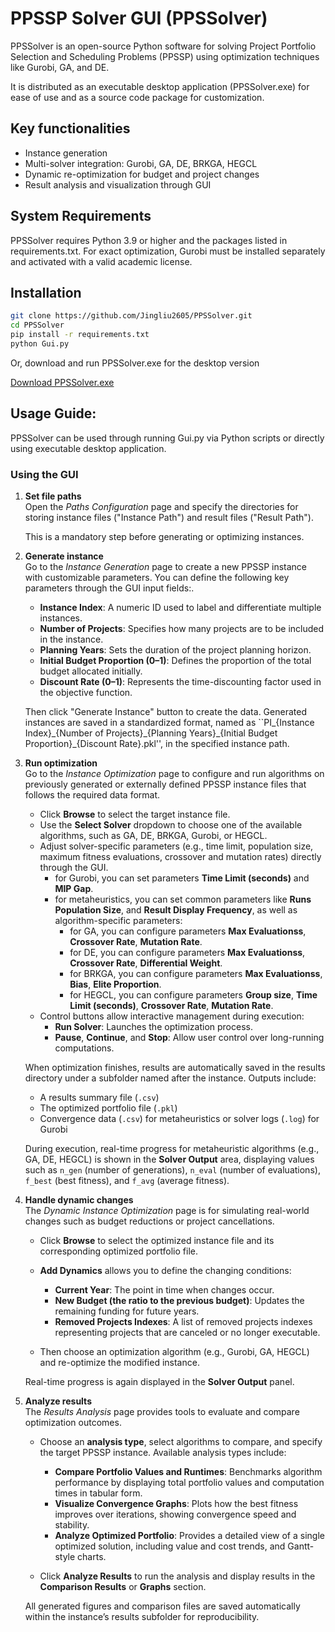 # PPSSP Solver GUI (PPSSolver)

PPSSolver is an open-source Python software for solving Project Portfolio Selection and Scheduling Problems (PPSSP) using optimization techniques like Gurobi, GA, and DE. 

It is distributed as an executable desktop application (PPSSolver.exe) for ease of use and as a source code package for customization.

## Key functionalities

* Instance generation
* Multi-solver integration: Gurobi, GA, DE, BRKGA, HEGCL  
* Dynamic re-optimization for budget and project changes
* Result analysis and visualization through GUI

## System Requirements
PPSSolver requires Python 3.9 or higher and the packages listed in requirements.txt.
For exact optimization, Gurobi must be installed separately and activated with a valid academic license.

## Installation
```bash
git clone https://github.com/Jingliu2605/PPSSolver.git
cd PPSSolver
pip install -r requirements.txt
python Gui.py
```
Or, download and run PPSSolver.exe for the desktop version

[Download PPSSolver.exe](https://drive.google.com/file/d/184-1gYs-JMi-M8GPfJYOWnihBVzQirMf/view?usp=drive_link)

## Usage Guide:
PPSSolver can be used through running Gui.py via Python scripts or directly using executable desktop application.

### Using the GUI
1. **Set file paths**  
   Open the *Paths Configuration* page and specify the directories for storing instance files ("Instance Path")  and result files ("Result Path").
   
   This is a mandatory step before generating or optimizing instances.


2. **Generate instance**  
   Go to the *Instance Generation* page to create a new PPSSP instance with customizable parameters. You can define the following key parameters through the GUI input fields:.  
   - **Instance Index**: A numeric ID used to label and differentiate multiple instances.  
   - **Number of Projects**: Specifies how many projects are to be included in the instance.  
   - **Planning Years**: Sets the duration of the project planning horizon.  
   - **Initial Budget Proportion (0–1)**: Defines the proportion of the total budget allocated initially.  
   - **Discount Rate (0–1)**: Represents the time-discounting factor used in the objective function.  

   Then click "Generate Instance" button to create the data. Generated instances are saved in a standardized format, named as ``PI\_\{Instance Index\}\_\{Number of Projects\}\_\{Planning Years\}\_\{Initial Budget Proportion\}\_\{Discount Rate\}.pkl'', in the specified instance path.


3. **Run optimization**  
   Go to the *Instance Optimization* page to configure and run algorithms on previously generated or externally defined PPSSP instance files that follows the required data format. 
   - Click **Browse** to select the target instance file.  
   - Use the **Select Solver** dropdown to choose one of the available algorithms, such as GA, DE, BRKGA, Gurobi, or HEGCL.  
   - Adjust solver-specific parameters (e.g., time limit, population size, maximum fitness evaluations, crossover and mutation rates) directly through the GUI.  
     - for Gurobi, you can set parameters **Time Limit (seconds)** and **MIP Gap**.
     - for metaheuristics, you can set common parameters like **Runs** **Population Size**, and **Result Display Frequency**, as well as algorithm-specific parameters:
       - for GA, you can configure parameters **Max Evaluationss**, **Crossover Rate**, **Mutation Rate**.
       - for DE, you can configure parameters **Max Evaluationss**, **Crossover Rate**, **Differential Weight**.
       - for BRKGA, you can configure parameters **Max Evaluationss**, **Bias**, **Elite Proportion**.
       - for HEGCL, you can configure parameters **Group size**, **Time Limit (seconds)**, **Crossover Rate**, **Mutation Rate**.
   - Control buttons allow interactive management during execution:  
     - **Run Solver**: Launches the optimization process.  
     - **Pause**, **Continue**, and **Stop**: Allow user control over long-running computations.  
   
   When optimization finishes, results are automatically saved in the results directory under a subfolder named after the instance. Outputs include:  
   - A results summary file (`.csv`)  
   - The optimized portfolio file (`.pkl`)  
   - Convergence data (`.csv`) for metaheuristics or solver logs (`.log`) for Gurobi  

   During execution, real-time progress for metaheuristic algorithms (e.g., GA, DE, HEGCL) is shown in the **Solver Output** area, displaying values such as `n_gen` (number of generations), `n_eval` (number of evaluations), `f_best` (best fitness), and `f_avg` (average fitness).


4. **Handle dynamic changes**   
   The *Dynamic Instance Optimization* page is for simulating real-world changes such as budget reductions or project cancellations.

   - Click **Browse**  to select the optimized instance file and its corresponding optimized portfolio file.  

   - **Add Dynamics** allows you to define the changing conditions:
     - **Current Year**: The point in time when changes occur.
     - **New Budget (the ratio to the previous budget)**: Updates the remaining funding for future years.
     - **Removed Projects Indexes**: A list of removed projects indexes representing projects that are canceled or no longer executable. 
   
   - Then choose an optimization algorithm (e.g., Gurobi, GA, HEGCL) and re-optimize the modified instance. 
   
   Real-time progress is again displayed in the **Solver Output** panel.  


5. **Analyze results**  
   The *Results Analysis* page provides tools to evaluate and compare optimization outcomes.  
   - Choose an **analysis type**, select algorithms to compare, and specify the target PPSSP instance. 
   Available analysis types include:  
     - **Compare Portfolio Values and Runtimes**: Benchmarks algorithm performance by displaying total portfolio values and computation times in tabular form.  
     - **Visualize Convergence Graphs**: Plots how the best fitness improves over iterations, showing convergence speed and stability.  
     - **Analyze Optimized Portfolio**: Provides a detailed view of a single optimized solution, including value and cost trends, and Gantt-style charts.  

   - Click **Analyze Results** to run the analysis and display results in the **Comparison Results** or **Graphs** section.  

   All generated figures and comparison files are saved automatically within the instance’s results subfolder for reproducibility.